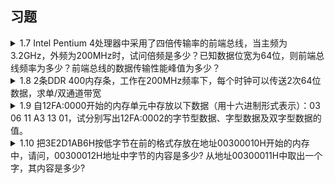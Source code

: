 ## 习题

<details> 
<summary>1.7 Intel Pentium 4处理器中采用了四倍传输率的前端总线，当主频为3.2GHz，外频为200MHz时，试问倍频是多少？已知数据位宽为64位，则前端总线频率为多少？前端总线的数据传输性能峰值为多少？</summary>

- 倍频 = 3.2GHz/200MHz = 16
- FSB频率 = 200MHz×4 = 800MHz
- 峰值传输性能 = 200M×4×64÷8 = 6.4G/s 
</details>


<details> 
<summary>1.8 2条DDR 400内存条，工作在200MHz频率下，每个时钟可以传送2次64位数据，求单/双通道带宽</summary>
解析：

2条DDR 400内存条，工作在200MHz频率下，每个时钟可以传送<font color=green>2</font>次<font color=red>64</font>位数据，则单/双通道带宽为

- 单通道：200MHz×<font color=green>2</font>×<font color=red>64</font>÷8 = 3.2G/s
- <font color=purple>双</font>通道：200MHz×<font color=green>2</font>×<font color=red>64</font>÷8×<font color=purple>2</font> = 6.4G/s 
</details>

<details>
<summary>1.9 自12FA:0000开始的内存单元中存放以下数据（用十六进制形式表示）：03 06 11 A3 13 01，试分别写出12FA:0002的字节型数据、字型数据及双字型数据的值。</summary>

```asm
12FA:0000 03 06 11 A3 13 01
```

- 12FA:0002的字节型数据：11H
- 12FA:0002的字型数据：0A311H
- 12FA:0002的双字型数据：0113A311H

<font color=red>写16进制数据时，最高位为A~F(a~f)时，前面需要加上0；此外，末尾加H表示16进制数据</font>

</details>

<details>
<summary>1.10 把3E2D1AB6H按低字节在前的格式存放在地址00300010H开始的内存中，请问，00300012H地址中字节的内容是多少? 从地址00300011H中取出一个字，其内容是多少?</summary>

```asm
00300010H  B6 1A 2D 3E
```

- 00300012H地址中字节的内容：2DH
- 从地址00300011H中取出一个字，其内容：2D1AH

</details>